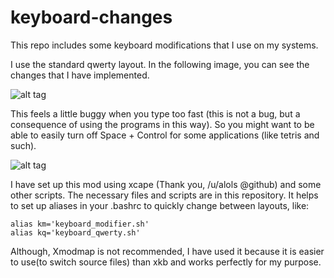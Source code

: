 # keyboard-changes
This repo includes some keyboard modifications that I use on my systems.

I use the standard qwerty layout. In the following image, you can see the changes that I have implemented.

![alt tag](https://cloud.githubusercontent.com/assets/22856511/19884944/0d7d292c-a042-11e6-91bd-4b40046dc791.png)

This feels a little buggy when you type too fast (this is not a bug, but a consequence of using the programs in this way).
So you might want to be able to easily turn off Space + Control for some applications (like tetris and such).

![alt tag](https://cloud.githubusercontent.com/assets/22856511/19884946/0ee6a52c-a042-11e6-8f4d-603a57992180.png)

I have set up this mod using xcape (Thank you, /u/alols @github) and some other scripts.
The necessary files and scripts are in this repository. 
It helps to set up aliases in your .bashrc to quickly change between layouts, like:
 ```
 alias km='keyboard_modifier.sh'
 alias kq='keyboard_qwerty.sh'
 ```
 Although, Xmodmap is not recommended, I have used it because it is easier to use(to switch source files) than xkb and 
 works perfectly for my purpose.
 
